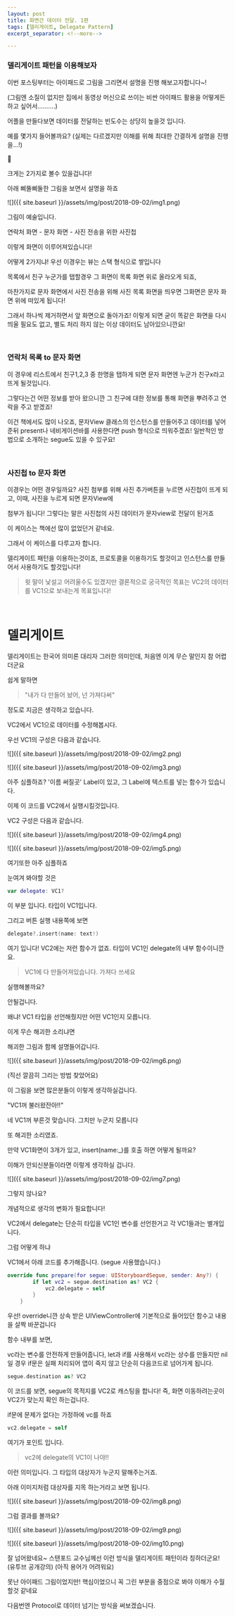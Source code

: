 ```yaml
---
layout: post
title: 화면간 데이터 전달. 1편
tags: [델리게이트, Delegate Pattern]
excerpt_separator: <!--more-->

---
```


### 델리게이트 패턴을 이용해보자
<!--more-->





이번 포스팅부터는 아이패드로 그림을 그리면서 설명을 진행 해보고자합니다~! 

(그림엔 소질이 없지만 집에서 동영상 머신으로 쓰이는 비싼 아이패드 활용을 어떻게든 하고 싶어서……....)



어플을 만들다보면 데이터를 전달하는 빈도수는 상당히 높을것 입니다.

예를 몇가지 들어볼까요? (실제는 다르겠지만 이해를 위해 최대한 간결하게 설명을 진행을...!)



크게는 2가지로 볼수 있을겁니다!

아래 삐뚤삐둘한 그림을 보면서 설명을 하죠

![]({{ site.baseurl }}/assets/img/post/2018-09-02/img1.png)





그림이 예술입니다. 

연락처 화면  - 문자 화면 - 사진 전송을 위한 사진첩



이렇게 화면이 이루어져있습니다!



어떻게 2가지냐! 우선 이경우는 뷰는 스택 형식으로 쌓입니다



목록에서 친구 누군가를 탭할경우 그 화면이 목록 화면 위로 올라오게 되죠,

마찬가지로 문자 화면에서 사진 전송을 위해 사진 목록 화면을 띄우면 그화면은 문자 화면 위에 떠있게 됩니다!



그래서 하나씩 제거하면서 앞 화면으로 돌아가죠! 이렇게 되면 굳이 똑같은 화면을 다시 띄울 필요도 없고, 별도 처리 하지 않는 이상 데이터도 남아있으니깐요!

<br>

### 연락처 목록 to 문자 화면

이 경우에 리스트에서 친구1,2,3 중 한명을 탭하게 되면 문자 화면엔 누군가 친구x라고 뜨게 될것입니다.

그렇다는건 어떤 정보를 받아 왔으니깐 그 친구에 대한 정보를 통해 화면을 뿌려주고 연락을 주고 받겠죠!

이건 책에서도 많이 나오죠,  문자View 클래스의 인스턴스를 만들어주고 데이터를 넣어준뒤  present나 네비게이션바를 사용한다면 push 형식으로 띄워주겠죠! 일반적인 방법으로 소개하는 segue도 있을 수 있구요!

<br>

### 사진첩 to 문자 화면

이경우는 어떤 경우일까요? 사진 첨부를 위해 사진 추가버튼을 누르면 사진첩이 뜨게 되고, 이때, 사진을 누르게 되면 문자View에

첨부가 됩니다! 그렇다는 말은 사진첩의 사진 데이터가 문자view로 전달이 된거죠



이 케이스는 책에선 많이 없었던거 같네요.



그래서 이 케이스를 다루고자 합니다.



델리게이트 패턴을 이용하는것이죠, 프로토콜을 이용하기도 할것이고 인스턴스를 만들어서 사용하기도 할것입니다!



> 윗 말이 낯설고 어려울수도 있겠지만 결론적으로 궁극적인 목표는 VC2의 데이터를 VC1으로 보내는게 목표입니다!



<br>

# 델리게이트

델리게이트는 한국어 의미론 대리자 그러한 의미인데, 처음엔 이게 무슨 말인지 참 어렵더군요

쉽게 말하면 

> "내가 다 만들어 놨어, 넌 가져다써"

정도로 지금은 생각하고 있습니다.



VC2에서 VC1으로 데이터를 수정해봅시다.



우선 VC1의 구성은 다음과 같습니다.

![]({{ site.baseurl }}/assets/img/post/2018-09-02/img2.png)



![]({{ site.baseurl }}/assets/img/post/2018-09-02/img3.png)





아주 심플하죠? '이름 써질곳' Label이 있고, 그 Label에 텍스트를 넣는 함수가 있습니다.

이제 이 코드를 VC2에서 실행시킬것입니다.



VC2 구성은 다음과 같습니다.

![]({{ site.baseurl }}/assets/img/post/2018-09-02/img4.png)

![]({{ site.baseurl }}/assets/img/post/2018-09-02/img5.png)



여기또한 아주 심플하죠

눈여겨 봐야할 것은 

```swift
var delegate: VC1?
```



이 부분 입니다. 타입이 VC1입니다.



그리고 버튼 실행 내용쪽에 보면

```swift
delegate?.insert(name: text!)
```



여기 입니다! VC2에는 저런 함수가 없죠. 타입이 VC1인 delegate의 내부 함수이니깐요.

> VC1에 다 만들어져있습니다. 가져다 쓰세요



실행해볼까요?



안될겁니다.



왜냐! VC1 타입을 선언해줬지만 어떤 VC1인지 모릅니다.



이게 무슨 해괴한 소리냐면



해괴한 그림과 함께 설명들어갑니다.

![]({{ site.baseurl }}/assets/img/post/2018-09-02/img6.png)



(직선 깔끔히 그리는 방법 찾았어요)

이 그림을 보면 많은분들이 이렇게 생각하실겁니다.

"VC1꺼 불러왔잔아!!" 

네 VC1꺼 부른것 맞습니다. 그치만 누군지 모릅니다

또 해괴한 소리였죠.

만약 VC1화면이 3개가 있고, insert(name:_)를 호출 하면 어떻게 될까요?

이해가 안되신분들이라면 이렇게 생각하실 겁니다.

![]({{ site.baseurl }}/assets/img/post/2018-09-02/img7.png)



그렇지 않나요?



개념적으로 생각의 변화가 필요합니다! 

VC2에서 delegate는 단순히 타입을 VC1인 변수를 선언한거고 각 VC1들과는 별개입니다.



그럼 어떻게 하냐

VC1에서 아래 코드를 추가해줍니다. (segue 사용했습니다.)

```swift
override func prepare(for segue: UIStoryboardSegue, sender: Any?) {
        if let vc2 = segue.destination as? VC2 {
            vc2.delegate = self
        }
    }
```



우선! override니깐 상속 받은 UIViewController에 기본적으로 들어있던 함수고 내용을 살짝 바꾼겁니다

함수 내부를 보면,

vc라는 변수를 안전하게 만들어줍니다, let과 if를 사용해서 vc라는 상수를 만들지만 nil일 경우 if문은 실패 처리되어 앱이 죽지 않고 단순히 다음코드로 넘어가게 됩니다. 



```swift
segue.destination as? VC2
```

이 코드를 보면, segue의 목적지를 VC2로 캐스팅을 합니다! 즉, 화면 이동하려는곳이 VC2가 맞는지 확인 하는겁니다.



if문에 문제가 없다는 가정하에 vc를 하죠



```swift
vc2.delegate = self
```

여기가 포인트 입니다. 

> vc2에 delegate의 VC1이 나야!!

이런 의미입니다. 그 타입의 대상자가 누군지 말해주는거죠.



아래 이미지처럼 대상자를 지목 하는거라고 보면 됩니다.



![]({{ site.baseurl }}/assets/img/post/2018-09-02/img8.png)



그럼 결과를 볼까요?



![]({{ site.baseurl }}/assets/img/post/2018-09-02/img9.png)

![]({{ site.baseurl }}/assets/img/post/2018-09-02/img10.png)



잘 넘어왔네요~ 스탠포드 교수님께선 이런 방식을 델리게이트 패턴이라 칭하더군요! (유투브 공개강의) (아직 용어가 어려워요)



못난 아이패드 그림이었지만! 핵심이었으니 꼭 그린 부분을 중점으로 봐야 이해가 수월 할것 같네요



다음번엔 Protocol로 데이터 넘기는 방식을 써보겠습니다.